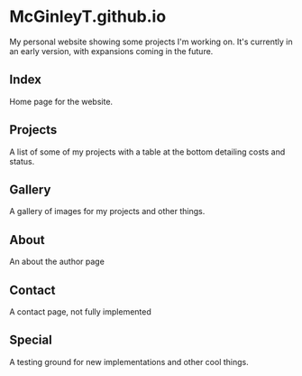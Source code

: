 # McGinleyT.github.io
My personal website showing some projects I'm working on. It's currently in an early version, with expansions coming in the future.

## Index
Home page for the website.

## Projects
A list of some of my projects with a table at the bottom detailing costs and status.

## Gallery
A gallery of images for my projects and other things.

## About
An about the author page

## Contact
A contact page, not fully implemented

## Special
A testing ground for new implementations and other cool things.